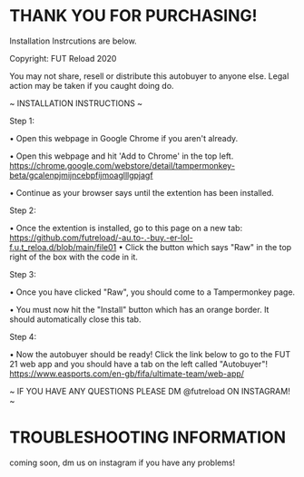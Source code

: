 # THANK YOU FOR PURCHASING!


Installation Instrcutions are below.


Copyright: FUT Reload 2020

You may not share, resell or distribute this autobuyer to anyone else. Legal action may be taken if you caught doing do.




~ INSTALLATION INSTRUCTIONS ~



Step 1:

• Open this webpage in Google Chrome if you aren't already.

• Open this webpage and hit 'Add to Chrome' in the top left. https://chrome.google.com/webstore/detail/tampermonkey-beta/gcalenpjmijncebpfijmoaglllgpjagf 

• Continue as your browser says until the extention has been installed.



Step 2:

• Once the extention is installed, go to this page on a new tab: https://github.com/futreload/-au.to-.-buy.-er-lol-f.u.t_reloa.d/blob/main/file01
• Click the button which says "Raw" in the top right of the box with the code in it.



Step 3:

• Once you have clicked "Raw", you should come to a Tampermonkey page. 

• You must now hit the "Install" button which has an orange border. It should automatically close this tab.



Step 4:

• Now the autobuyer should be ready! Click the link below to go to the FUT 21 web app and you should have a tab on the left called "Autobuyer"!
https://www.easports.com/en-gb/fifa/ultimate-team/web-app/



~ IF YOU HAVE ANY QUESTIONS PLEASE DM @futreload ON INSTAGRAM! ~


# TROUBLESHOOTING INFORMATION

coming soon, dm us on instagram if you have any problems!

